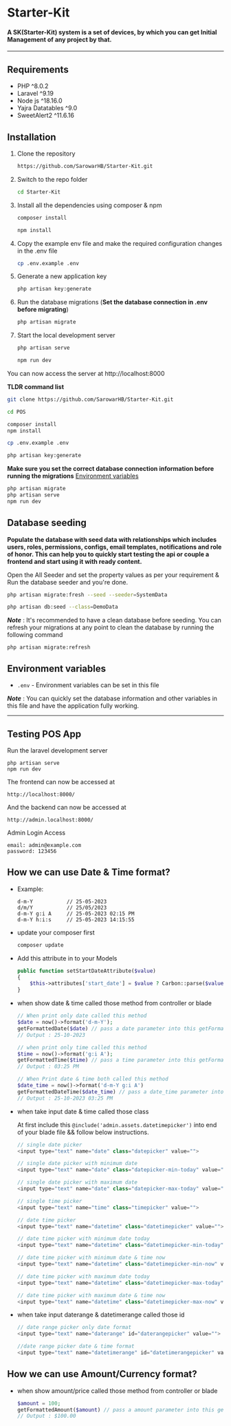 # Starter-Kit


#### A SK(Starter-Kit) system is a set of devices, by which you can get Initial Management of any project by that.


---


## Requirements

- PHP ^8.0.2
- Laravel ^9.19
- Node js ^18.16.0
- Yajra Datatables ^9.0
- SweetAlert2 ^11.6.16


## Installation


1. Clone the repository

    ```sh
    https://github.com/SarowarHB/Starter-Kit.git
    ```

2. Switch to the repo folder

    ```sh
    cd Starter-Kit
    ```

3. Install all the dependencies using composer & npm

    ```sh
    composer install

    npm install
    ```

4. Copy the example env file and make the required configuration changes in the .env file

    ```sh
    cp .env.example .env
    ```

5. Generate a new application key

    ```sh
    php artisan key:generate
    ```

6. Run the database migrations (**Set the database connection in .env before migrating**)

    ```sh
    php artisan migrate
    ```

7. Start the local development server

    ```sh
    php artisan serve
    
    npm run dev
    ```

You can now access the server at http://localhost:8000

**TLDR command list**

```sh
git clone https://github.com/SarowarHB/Starter-Kit.git

cd POS

composer install
npm install

cp .env.example .env

php artisan key:generate
```
    
**Make sure you set the correct database connection information before running the migrations** [Environment variables](#environment-variables)

```sh
php artisan migrate
php artisan serve
npm run dev
```

## Database seeding

**Populate the database with seed data with relationships which includes users, roles, permissions, configs, email templates, notifications and role of honor. This can help you to quickly start testing the api or couple a frontend and start using it with ready content.**

Open the All Seeder and set the property values as per your requirement & Run the database seeder and you're done.

```sh
php artisan migrate:fresh --seed --seeder=SystemData

php artisan db:seed --class=DemoData
```

***Note*** : It's recommended to have a clean database before seeding. You can refresh your migrations at any point to clean the database by running the following command

    php artisan migrate:refresh
    
## Environment variables

- `.env` - Environment variables can be set in this file

***Note*** : You can quickly set the database information and other variables in this file and have the application fully working.

----------

## Testing POS App

Run the laravel development server

    php artisan serve
    npm run dev

The frontend can now be accessed at

    http://localhost:8000/

And the backend can now be accessed at

    http://admin.localhost:8000/

Admin Login Access

    email: admin@example.com
    password: 123456

## How we can use Date & Time format?

- Example: 
    ```
    d-m-Y           // 25-05-2023
    d/m/Y           // 25/05/2023
    d-m-Y g:i A     // 25-05-2023 02:15 PM
    d-m-Y h:i:s     // 25-05-2023 14:15:55
    ```

- update your composer first
    ```sh
    composer update
    ```
- Add this attribute in to your Models
    ```php
    public function setStartDateAttribute($value)
    {
        $this->attributes['start_date'] = $value ? Carbon::parse($value)->format('Y-m-d') : null;
    }
    ```
- when show date & time called those method from controller or blade
    ```php
    // When print only date called this method
    $date = now()->format('d-m-Y');
    getFormattedDate($date) // pass a date parameter into this getFormattedDate() method & It will print only date.
    // Output : 25-10-2023
    ```
    ```php
    // when print only time called this method
    $time = now()->format('g:i A');
    getFormattedTime($time) // pass a time parameter into this getFormattedTime() method & It will print only time
    // Output : 03:25 PM
    ```
    ```php
    // When Print date & time both called this method
    $date_time = now()->format('d-m-Y g:i A')
    getFormattedDateTime($date_time) // pass a date_time parameter into this getFormattedDateTime() method & It will print date&time both
    // Output : 25-10-2023 03:25 PM
    ```
- when take input date & time called those class

    At first include this `@include('admin.assets.datetimepicker')` into end of your blade file && follow below instructions.
    ```php
    // single date picker
    <input type="text" name="date" class="datepicker" value="">
    ```
    ```php
    // single date picker with minimum date
    <input type="text" name="date" class="datepicker-min-today" value="">
    ```
    ```php
    // single date picker with maximum date
    <input type="text" name="date" class="datepicker-max-today" value="">
    ```
    ```php
    // single time picker
    <input type="text" name="time" class="timepicker" value="">
    ```
    ```php
    // date time picker
    <input type="text" name="datetime" class="datetimepicker" value="">
    ```
    ```php
    // date time picker with minimum date today
    <input type="text" name="datetime" class="datetimepicker-min-today" value="">
    ```
    ```php
    // date time picker with minimum date & time now
    <input type="text" name="datetime" class="datetimepicker-min-now" value="">
    ```
    ```php
    // date time picker with maximum date today
    <input type="text" name="datetime" class="datetimepicker-max-today" value="">
    ```
    ```php
    // date time picker with maximum date & time now
    <input type="text" name="datetime" class="datetimepicker-max-now" value="">
    ```
- when take input daterange & datetimerange called those id
    ```php
    // date range picker only date format
    <input type="text" name="daterange" id="daterangepicker" value="">
    ```
    ```php
    //date range picker date & time format
    <input type="text" name="datetimerange" id="datetimerangepicker" value="">
    ```
## How we can use Amount/Currency format?
- when show amount/price called those method from controller or blade
    ```php
    $amount = 100;
    getFormattedAmount($amount) // pass a amount parameter into this getFormattedAmount() method. If currency settings is not present, it will print default format.
    // Output : $100.00
    ``` 
